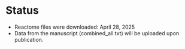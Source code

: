 # Status

- Reactome files were downloaded: April 28, 2025
- Data from the manuscript (combined_all.txt) will be uploaded upon publication.
